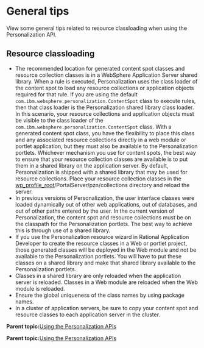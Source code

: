 # General tips 

View some general tips related to resource classloading when using the Personalization API.

## Resource classloading

-   The recommended location for generated content spot classes and resource collection classes is in a WebSphere Application Server shared library. When a rule is executed, Personalization uses the class loader of the content spot to load any resource collections or application objects required for that rule. If you are using the default `com.ibm.websphere.personalization.ContentSpot` class to execute rules, then that class loader is the Personalization shared library class loader. In this scenario, your resource collections and application objects must be visible to the class loader of the `com.ibm.websphere.personalization.ContentSpot` class. With a generated content spot class, you have the flexibility to place this class and any associated resource collections directly in a web module or portlet application, but they must also be available to the Personalization portlets. Whichever mechanism you use for content spots, the best way to ensure that your resource collection classes are available is to put them in a shared library on the application server. By default, Personalization is shipped with a shared library that may be used for resource collections. Place your resource collection classes in the [wp\_profile\_root](../reference/wpsdirstr.md#wp_profile_root)/PortalServer/pzn/collections directory and reload the server.
-   In previous versions of Personalization, the user interface classes were loaded dynamically out of other web applications, out of databases, and out of other paths entered by the user. In the current version of Personalization, the content spot and resource collections must be on the classpath for the Personalization portlets. The best way to achieve this is through use of a shared library.
-   If you use the Personalization resource wizard in Rational Application Developer to create the resource classes in a Web or portlet project, those generated classes will be deployed in the Web module and not be available to the Personalization portlets. You will have to put these classes on a shared library and make that shared library available to the Personalization portlets.
-   Classes in a shared library are only reloaded when the application server is reloaded. Classes in a Web module are reloaded when the Web module is reloaded.
-   Ensure the global uniqueness of the class names by using package names.
-   In a cluster of application servers, be sure to copy your content spot and resource classes to each application server in the cluster.

**Parent topic:**[Using the Personalization APIs ](../pzn/pzn_using_apis.md)

**Parent topic:**[Using the Personalization APIs ](../pzn/pzn_using_apis.md)

